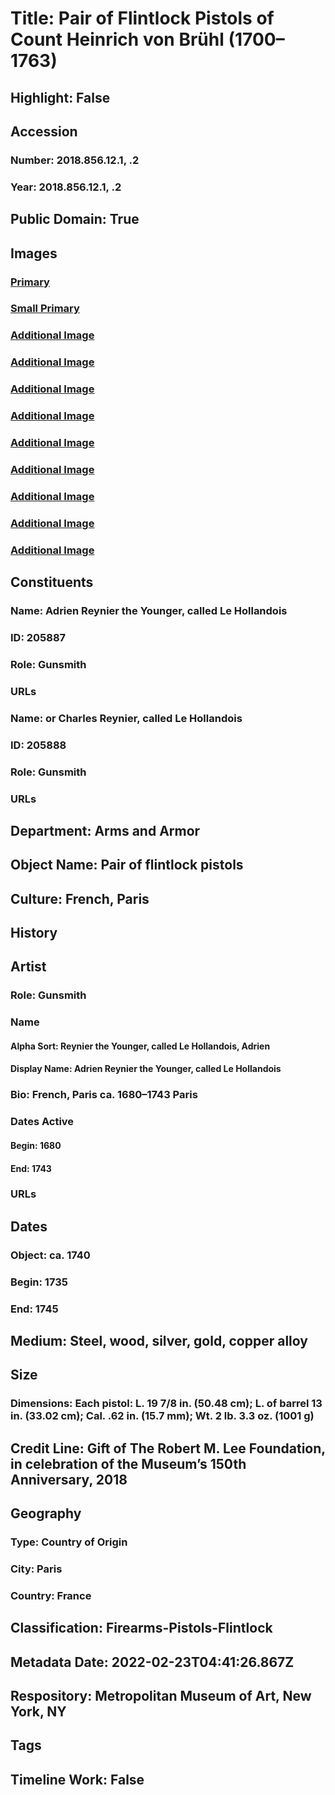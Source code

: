 # Title: Pair of Flintlock Pistols of Count Heinrich von Brühl (1700–1763)
## Highlight: False
## Accession
### Number: 2018.856.12.1, .2
### Year: 2018.856.12.1, .2
## Public Domain: True
## Images
### [Primary](https://images.metmuseum.org/CRDImages/aa/original/DP-18820-001.jpg)
### [Small Primary](https://images.metmuseum.org/CRDImages/aa/web-large/DP-18820-001.jpg)
### [Additional Image](https://images.metmuseum.org/CRDImages/aa/original/DP-18820-002.jpg)
### [Additional Image](https://images.metmuseum.org/CRDImages/aa/original/DP-18820-003.jpg)
### [Additional Image](https://images.metmuseum.org/CRDImages/aa/original/DP-18820-004.jpg)
### [Additional Image](https://images.metmuseum.org/CRDImages/aa/original/DP-18820-005.jpg)
### [Additional Image](https://images.metmuseum.org/CRDImages/aa/original/DP-18820-006.jpg)
### [Additional Image](https://images.metmuseum.org/CRDImages/aa/original/LC-2018_856_12_1_2-002.jpg)
### [Additional Image](https://images.metmuseum.org/CRDImages/aa/original/LC-2018_856_12_1_2-004.jpg)
### [Additional Image](https://images.metmuseum.org/CRDImages/aa/original/LC-2018_856_12_1_2-005.jpg)
### [Additional Image](https://images.metmuseum.org/CRDImages/aa/original/LC-2018_856_12_1_2-006.jpg)
## Constituents
### Name: Adrien Reynier the Younger, called Le Hollandois
### ID: 205887
### Role: Gunsmith
### URLs
### Name: or Charles Reynier, called Le Hollandois
### ID: 205888
### Role: Gunsmith
### URLs
## Department: Arms and Armor
## Object Name: Pair of flintlock pistols
## Culture: French, Paris
## History
## Artist
### Role: Gunsmith
### Name
#### Alpha Sort: Reynier the Younger, called Le Hollandois, Adrien
#### Display Name: Adrien Reynier the Younger, called Le Hollandois
### Bio: French, Paris ca. 1680–1743 Paris
### Dates Active
#### Begin: 1680
#### End: 1743
### URLs
## Dates
### Object: ca. 1740
### Begin: 1735
### End: 1745
## Medium: Steel, wood, silver, gold, copper alloy
## Size
### Dimensions: Each pistol: L. 19 7/8 in. (50.48 cm); L. of barrel 13 in. (33.02 cm); Cal. .62 in. (15.7 mm); Wt. 2 lb. 3.3 oz. (1001 g)
## Credit Line: Gift of The Robert M. Lee Foundation, in celebration of the Museum’s 150th Anniversary, 2018
## Geography
### Type: Country of Origin
### City: Paris
### Country: France
## Classification: Firearms-Pistols-Flintlock
## Metadata Date: 2022-02-23T04:41:26.867Z
## Respository: Metropolitan Museum of Art, New York, NY
## Tags
## Timeline Work: False